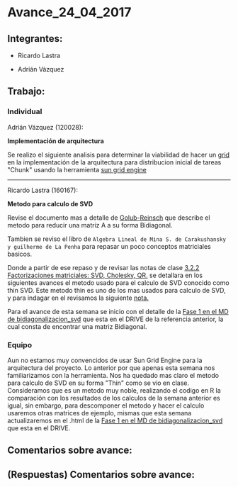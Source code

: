 # Avance_24_04_2017

## Integrantes:

* Ricardo Lastra

* Adrián Vázquez

## Trabajo:

### Individual

Adrián Vázquez (120028):

__Implementación de arquitectura__

Se realizo el siguiente analisis para determinar la viabilidad de hacer un [grid](grid.md) en la implementación de la arquitectura para distribucion inicial de tareas "Chunk" usando la herramienta [sun grid engine](http://star.mit.edu/cluster/docs/0.93.3/guides/sge.html#)

____

Ricardo Lastra (160167):

__Metodo para calculo de SVD__

Revise el documento mas a detalle de [Golub-Reinsch](http://people.duke.edu/~hpgavin/SystemID/References/Golub+Reinsch-NM-1970.pdf) que describe el metodo para reducir una matriz A a su forma Bidiagonal.

Tambien se reviso el libro de `Algebra Lineal de Mina S. de Carakushansky y guilherme de La Penha` para repasar un poco conceptos matriciales basicos.

Donde a partir de ese repaso y de revisar las notas de clase [3.2.2 Factorizaciones matriciales: SVD, Cholesky, QR.](https://www.dropbox.com/sh/azwz5p69bnbamtw/AAB5t2SafFK_1XvthNT9Tflda?dl=0) se detallara en los siguientes avances el metodo usado para el calculo de SVD conocido como thin SVD. Este metodo thin es uno de los mas usados para calculo de SVD, y para indagar en el revisamos la siguiente [nota.](http://www.netlib.org/lapack/lug/node53.html)

Para el avance de esta semana se inicio con el detalle de la [Fase 1 en el MD de bidiagonalizacion_svd](https://drive.google.com/drive/folders/0B5eQQH_TPIY-YjVmSE5NS3BSYzQ) que esta en el DRIVE de la referencia anterior, la cual consta de encontrar una matriz Bidiagonal.


### Equipo
Aun no estamos muy convencidos de usar Sun Grid Engine para la arquitectura del proyecto. Lo anterior por que apenas esta semana nos familiarizamos con la herramienta.
Nos ha quedado mas claro el metodo para calculo de  SVD en su forma "Thin" como se vio en clase. Consideramos que es un metodo muy noble, realizando el codigo en R la comparación con los resultados de los calculos de la semana anterior es igual, sin embargo, para descomponer el metodo y hacer el calculo usaremos otras matrices de ejemplo, mismas que esta semana actualizaremos en el .html de la [Fase 1 en el MD de bidiagonalizacion_svd](https://drive.google.com/drive/folders/0B5eQQH_TPIY-YjVmSE5NS3BSYzQ) que esta en el DRIVE.


## Comentarios sobre avance:

## (Respuestas) Comentarios sobre avance:
